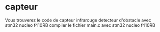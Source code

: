 # capteur
Vous trouverez le code de capteur infrarouge detecteur d'obstacle avec stm32 nucleo f410RB
compiler le fichier main.c avec stm32 nucleo f410RB
